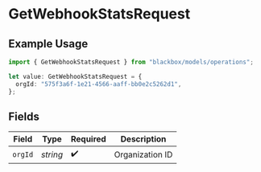 # GetWebhookStatsRequest

## Example Usage

```typescript
import { GetWebhookStatsRequest } from "blackbox/models/operations";

let value: GetWebhookStatsRequest = {
  orgId: "575f3a6f-1e21-4566-aaff-bb0e2c5262d1",
};
```

## Fields

| Field              | Type               | Required           | Description        |
| ------------------ | ------------------ | ------------------ | ------------------ |
| `orgId`            | *string*           | :heavy_check_mark: | Organization ID    |